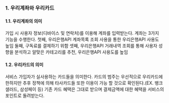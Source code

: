 ### 1. 우리계좌와 우리카드

#### 1.1. 우리계좌의 의미
가입 시 사용자 정보(디바이스 및 연락처)를 이용해 계좌를 입력받는다. 계좌는 3가지 기능을 수행한다.
첫째, 우리은행API 계좌목록 조회 사용을 통한 우리은행API 사용도 높임
둘째, 구독료를 결제하기 위함
셋째, 우리은행API 거래내역 조회를 통해 사용자 성향을 분석하고 알맞은 카테고리를 추천, 우리은행API 사용도를 높임

#### 1.2. 우리카드의 의미
서비스 가입자가 실사용하는 카드들을 의미한다.
카드의 범주는 우선적으로 우리카드에 한하지만 추후 정책에 의해 타사카드들 또한 이용이 가능 할 것으로 확인된다.(EX. 뱅크샐러드, 삼성페이 등)
기존 카드 혜택은 그대로 받으며 결제금액에 대한 혜택을 서비스의 포인트로 돌려받는다.